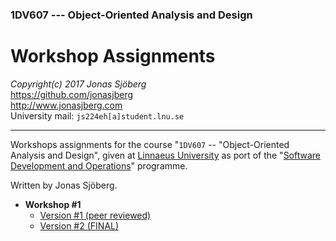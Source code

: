 ### 1DV607 --- Object-Oriented Analysis and Design

Workshop Assignments
=======================================================================
*Copyright(c) 2017 Jonas Sjöberg*  
<https://github.com/jonasjberg>  
<http://www.jonasjberg.com>  
University mail: `js224eh[a]student.lnu.se`  

--------------------------------------------------------------------------------

Workshops assignments for the course "`1DV607` -- "Object-Oriented Analysis and
Design", given at [Linnaeus University](https://lnu.se/en/) as port of the
"[Software Development and Operations](https://udm-devops.se/)" programme.

Written by Jonas Sjöberg.


* __Workshop #1__
    * [Version #1 (peer reviewed)](https://github.com/jonasjberg/1dv607_workshops/raw/master/workshop1/release/js224eh_version-1-peer-reviewed.pdf)
    * [Version #2 (FINAL)](https://github.com/jonasjberg/1dv607_workshops/raw/master/workshop1/release/js224eh_version-1-peer-reviewed.pd://github.com/jonasjberg/1dv607_workshops/raw/master/workshop1/release/js224eh_version-2-final.pdf)

